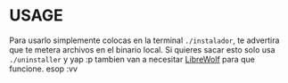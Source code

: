 # USAGE
Para usarlo simplemente colocas en la terminal `./instalador`, te advertira que te metera archivos en el binario local. Si quieres sacar esto solo usa `./uninstaller` y yap :p
tambien van a necesitar [LibreWolf](https://gitlab.com/api/v4/projects/24386000/packages/generic/librewolf/140.0.4-1/LibreWolf.x86_64.AppImage) para que funcione. esop :vv
